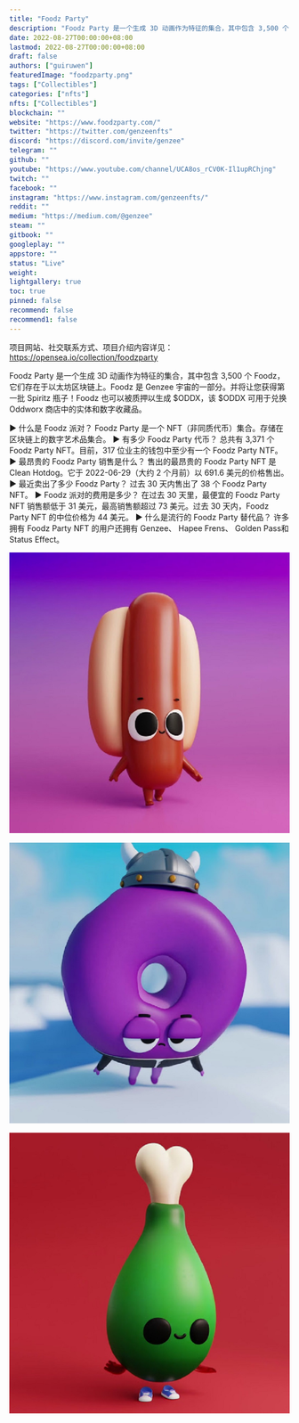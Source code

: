 ```yaml
---
title: "Foodz Party"
description: "Foodz Party 是一个生成 3D 动画作为特征的集合，其中包含 3,500 个 Foodz，它们存在于以太坊区块链上。"
date: 2022-08-27T00:00:00+08:00
lastmod: 2022-08-27T00:00:00+08:00
draft: false
authors: ["guiruwen"]
featuredImage: "foodzparty.png"
tags: ["Collectibles"]
categories: ["nfts"]
nfts: ["Collectibles"]
blockchain: ""
website: "https://www.foodzparty.com/"
twitter: "https://twitter.com/genzeenfts"
discord: "https://discord.com/invite/genzee"
telegram: ""
github: ""
youtube: "https://www.youtube.com/channel/UCA8os_rCV0K-Il1upRChjng"
twitch: ""
facebook: ""
instagram: "https://www.instagram.com/genzeenfts/"
reddit: ""
medium: "https://medium.com/@genzee"
steam: ""
gitbook: ""
googleplay: ""
appstore: ""
status: "Live"
weight: 
lightgallery: true
toc: true
pinned: false
recommend: false
recommend1: false
---
```

项目网站、社交联系方式、项目介绍内容详见：https://opensea.io/collection/foodzparty

Foodz Party 是一个生成 3D 动画作为特征的集合，其中包含 3,500 个 Foodz，它们存在于以太坊区块链上。Foodz 是 Genzee 宇宙的一部分。并将让您获得第一批 Spiritz 瓶子！Foodz 也可以被质押以生成 $ODDX，该 $ODDX 可用于兑换 Oddworx 商店中的实体和数字收藏品。

▶ 什么是 Foodz 派对？
Foodz Party 是一个 NFT（非同质代币）集合。存储在区块链上的数字艺术品集合。
▶ 有多少 Foodz Party 代币？
总共有 3,371 个 Foodz Party NFT。目前，317 位业主的钱包中至少有一个 Foodz Party NTF。
▶ 最昂贵的 Foodz Party 销售是什么？
售出的最昂贵的 Foodz Party NFT 是 Clean Hotdog。它于 2022-06-29（大约 2 个月前）以 691.6 美元的价格售出。
▶ 最近卖出了多少 Foodz Party？
过去 30 天内售出了 38 个 Foodz Party NFT。
▶ Foodz 派对的费用是多少？
在过去 30 天里，最便宜的 Foodz Party NFT 销售额低于 31 美元，最高销售额超过 73 美元。过去 30 天内，Foodz Party NFT 的中位价格为 44 美元。
▶ 什么是流行的 Foodz Party 替代品？
许多拥有 Foodz Party NFT 的用户还拥有 Genzee、 Hapee Frens、 Golden Pass和 Status Effect。

![nft](01.jpg)

![nft](02.jpg)

![nft](03.jpg)




